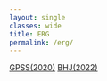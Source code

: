 ```yaml
---
layout: single
classes: wide
title: ERG
permalink: /erg/
---
```

<a href="../files/GPSS (2020).pdf" target="_blank">GPSS(2020)</a>
<a href="../files/BHJ (2022).pdf" target="_blank">BHJ(2022)</a>
